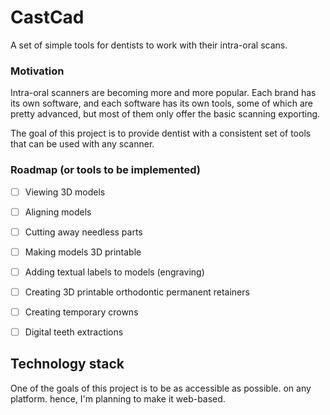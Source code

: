 # CastCad

A set of simple tools for dentists to work with their intra-oral scans.

### Motivation

Intra-oral scanners are becoming more and more popular. Each brand has its own software, and each software has its own tools, some of which are pretty advanced, but most of them only offer the basic scanning exporting.

The goal of this project is to provide dentist with a consistent set of tools that can be used with any scanner.

### Roadmap (or tools to be implemented)

- [ ] Viewing 3D models
- [ ] Aligning models
- [ ] Cutting away needless parts
- [ ] Making models 3D printable
- [ ] Adding textual labels to models (engraving)
- [ ] Creating 3D printable orthodontic permanent retainers
- [ ] Creating temporary crowns
- [ ] Digital teeth extractions


## Technology stack

One of the goals of this project is to be as accessible as possible. on any platform. hence, I'm planning to make it web-based.